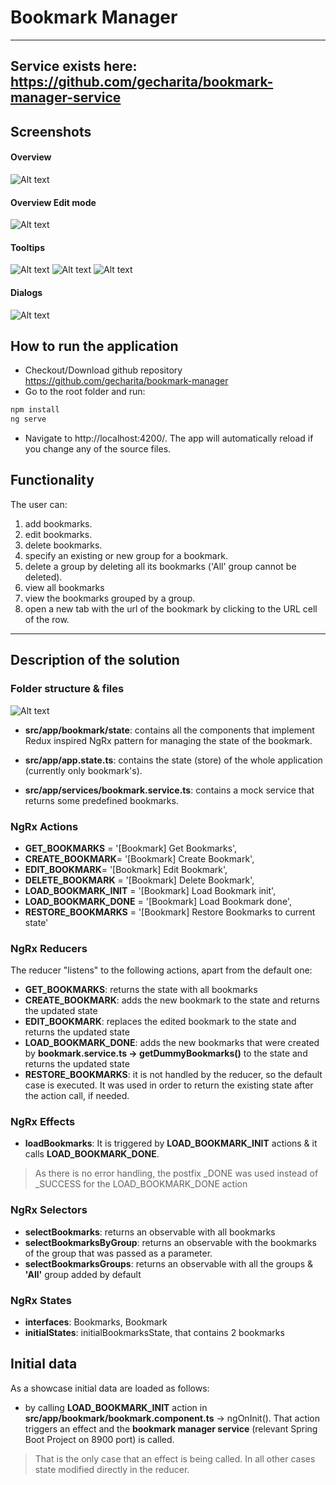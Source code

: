 # Bookmark Manager

---
Service exists here:
https://github.com/gecharita/bookmark-manager-service
---

## Screenshots

#### Overview
![Alt text](./src/assets/screenshots/b1-all.png?raw=true "Overview")
#### Overview Edit mode
![Alt text](./src/assets/screenshots/b2-all-edit.png?raw=true "Overview Edit mode")
#### Tooltips
![Alt text](./src/assets/screenshots/b3.png?raw=true "Tooltip Groups")
![Alt text](./src/assets/screenshots/b4.png?raw=true "Tooltip Actions")
![Alt text](./src/assets/screenshots/b5.png?raw=true "Tooltip Create")
#### Dialogs
![Alt text](./src/assets/screenshots/b6.png?raw=true "Dialog Create")


## How to run the application

- Checkout/Download github repository https://github.com/gecharita/bookmark-manager
- Go to the root folder and run: 
```sh
npm install
ng serve
```

 - Navigate to http://localhost:4200/. The app will automatically reload if you change any of the source files.

## Functionality

The user can:
1. add bookmarks.
1. edit bookmarks.
1. delete bookmarks.
1. specify an existing or new group for a bookmark.
1. delete a group by deleting all its bookmarks ('All' group cannot be deleted).
1. view all bookmarks
1. view the bookmarks grouped by a group.
1. open a new tab with the url of the bookmark by clicking to the URL cell of the row.
 
---
## Description of the solution

### Folder structure & files
![Alt text](./src/assets/screenshots/b-folder-structure.png?raw=true "Dialog Edit")



- **src/app/bookmark/state**: contains all the components that implement Redux inspired NgRx pattern for managing the state of the bookmark.

- **src/app/app.state.ts**: contains the state (store) of the whole application (currently only bookmark's).

- **src/app/services/bookmark.service.ts**: contains a mock service that returns some predefined bookmarks.

### NgRx Actions
- **GET_BOOKMARKS** = '[Bookmark] Get Bookmarks',
- **CREATE_BOOKMARK**= '[Bookmark] Create Bookmark',
- **EDIT_BOOKMARK**= '[Bookmark] Edit Bookmark',
- **DELETE_BOOKMARK** = '[Bookmark] Delete Bookmark',
- **LOAD_BOOKMARK_INIT** = '[Bookmark] Load Bookmark init',
- **LOAD_BOOKMARK_DONE** = '[Bookmark] Load Bookmark done',
- **RESTORE_BOOKMARKS** = '[Bookmark] Restore Bookmarks to current state'

### NgRx Reducers
The reducer "listens" to the following actions, apart from the default one:

- **GET_BOOKMARKS**: returns the state with all bookmarks
- **CREATE_BOOKMARK**: adds the new bookmark to the state and returns the updated state
- **EDIT_BOOKMARK**: replaces the edited bookmark to the state and returns the updated state
- **LOAD_BOOKMARK_DONE**:  adds the new bookmarks that were created by **bookmark.service.ts -> getDummyBookmarks()** to the state and returns the updated state
- **RESTORE_BOOKMARKS**: it is not handled by the reducer, so the default case is executed. It was used in order to return the existing state after the action call, if needed.

### NgRx Effects

- **loadBookmarks**: It is triggered by **LOAD_BOOKMARK_INIT** actions & it calls **LOAD_BOOKMARK_DONE**.
> As there is no error handling, the postfix _DONE was used instead of _SUCCESS for the LOAD_BOOKMARK_DONE action

### NgRx Selectors 
- **selectBookmarks**: returns an observable with all bookmarks
- **selectBookmarksByGroup**: returns an observable with the bookmarks of the group that was passed as a parameter.
- **selectBookmarksGroups**: returns an observable with all the groups & **'All'** group added by default

### NgRx States
- **interfaces**: Bookmarks, Bookmark
- **initialStates**: initialBookmarksState, that contains 2 bookmarks

## Initial data
As a showcase initial data are loaded as follows:
- by calling **LOAD_BOOKMARK_INIT** action in **src/app/bookmark/bookmark.component.ts** -> ngOnInit(). That action triggers an effect and the **bookmark manager service** (relevant Spring Boot Project on 8900 port) is called.
> That is the only case that an effect is being called. In all other cases state modified directly in the reducer.
